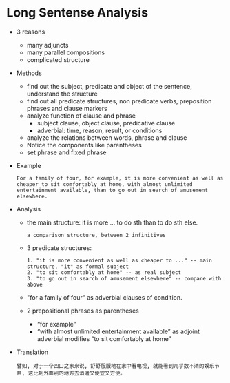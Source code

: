# Long Sentense Analysis

*	3 reasons

	-	many adjuncts
	-	many parallel compositions
	-	complicated structure

*	Methods

	-	find out the subject, predicate and object of the sentence, understand the structure
	-	find out all predicate structures, non predicate verbs, preposition phrases and clause markers
	-	analyze function of clause and phrase
		-	subject clause, object clause, predicative clause  		
		-	adverbial: time, reason, result, or conditions 
	-	analyze the relations between words, phrase and clause
	-	Notice the components like parentheses 
	-	set phrase and fixed phrase
	
*	Example

		For a family of four, for example, it is more convenient as well as cheaper to sit comfortably at home, with almost unlimited entertainment available, than to go out in search of amusement elsewhere.

*	Analysis

	-	the main structure: it is more ... to do sth than to do sth else. 
	
			a comparison structure, between 2 infinitives

	-	3 predicate structures:
			
			1. "it is more convenient as well as cheaper to ..." -- main structure, "it" as formal subject
			2. "to sit comfortably at home" -- as real subject
			3. "to go out in search of amusement elsewhere" -- compare with above  

	-	"for a family of four" as adverbial clauses of condition.
	-	2 prepositional phrases as parentheses
		-	“for example”
		-	“with almost unlimited entertainment available” as adjoint adverbial modifies “to sit comfortably at home”

*	Translation

		譬如, 对于一个四口之家来说, 舒舒服服地在家中看电视, 就能看到几乎数不清的娱乐节目, 这比到外面别的地方去消遣又便宜又方便。
